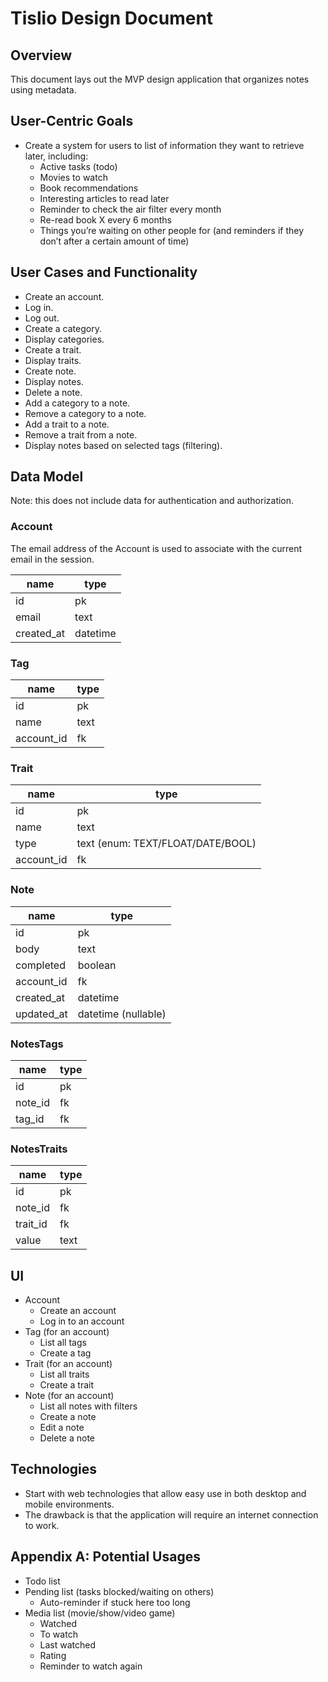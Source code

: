 # Tislio Design Document

## Overview
This document lays out the MVP design application that organizes notes using metadata.

## User-Centric Goals
- Create a system for users to list of information they want to retrieve later, including:
  - Active tasks (todo)
  - Movies to watch
  - Book recommendations
  - Interesting articles to read later
  - Reminder to check the air filter every month
  - Re-read book X every 6 months
  - Things you’re waiting on other people for (and reminders if they don’t after a certain amount of time)

## User Cases and Functionality
- Create an account.
- Log in.
- Log out.
- Create a category.
- Display categories.
- Create a trait.
- Display traits.
- Create note.
- Display notes.
- Delete a note.
- Add a category to a note.
- Remove a category to a note.
- Add a trait to a note.
- Remove a trait from a note.
- Display notes based on selected tags (filtering).

## Data Model
Note: this does not include data for authentication and authorization.

### Account
The email address of the Account is used to associate with the current email in the session.

| name | type |
| - | - |
| id | pk |
| email | text |
| created_at | datetime |

### Tag
| name | type |
| - | - |
| id | pk |
| name | text |
| account_id | fk |

### Trait
| name | type |
| - | - |
| id | pk |
| name | text |
| type | text (enum: TEXT/FLOAT/DATE/BOOL) |
| account_id | fk |

### Note
| name | type |
| - | - |
| id | pk |
| body | text |
| completed | boolean |
| account_id | fk |
| created_at | datetime |
| updated_at | datetime (nullable) |

### NotesTags
| name | type |
| - | - |
| id | pk |
| note_id | fk |
| tag_id | fk |

### NotesTraits
| name | type |
| - | - |
| id | pk |
| note_id | fk |
| trait_id | fk |
| value | text |

## UI
- Account
  - Create an account
  - Log in to an account
- Tag (for an account)
  - List all tags
  - Create a tag
- Trait (for an account)
  - List all traits
  - Create a trait
- Note (for an account)
  - List all notes with filters
  - Create a note
  - Edit a note
  - Delete a note

## Technologies
- Start with web technologies that allow easy use in both desktop and mobile environments.
- The drawback is that the application will require an internet connection to work.

## Appendix A: Potential Usages
- Todo list
- Pending list (tasks blocked/waiting on others)
  - Auto-reminder if stuck here too long
- Media list (movie/show/video game)
  - Watched
  - To watch
  - Last watched
  - Rating
  - Reminder to watch again